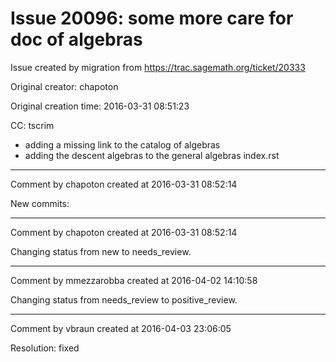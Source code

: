 # Issue 20096: some more care for doc of algebras

Issue created by migration from https://trac.sagemath.org/ticket/20333

Original creator: chapoton

Original creation time: 2016-03-31 08:51:23

CC:  tscrim

* adding a missing link to the catalog of algebras
* adding the descent algebras to the general algebras index.rst


---

Comment by chapoton created at 2016-03-31 08:52:14

New commits:


---

Comment by chapoton created at 2016-03-31 08:52:14

Changing status from new to needs_review.


---

Comment by mmezzarobba created at 2016-04-02 14:10:58

Changing status from needs_review to positive_review.


---

Comment by vbraun created at 2016-04-03 23:06:05

Resolution: fixed
